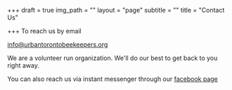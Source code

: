 +++
draft = true
img_path = ""
layout = "page"
subtitle = ""
title = "Contact Us"

+++
To reach us by email

[info@urbantorontobeekeepers.org](mailto:info@urbantorontobeekeepers.org)

We are a volunteer run organization. We'll do our best to get back to you right away.

You can also reach us via instant messenger through our [facebook page ](https://www.facebook.com/groups/urbantorontobeekeepers/)